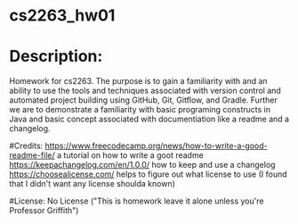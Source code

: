 # cs2263_hw01

# Description:
Homework for cs2263. The purpose is to gain a familiarity with and an ability to use the tools and techniques associated with version control and automated project building using GitHub, Git, Gitflow, and Gradle. Further we are to demonstrate a familiarity with basic programing constructs in Java and basic concept associated with documentiation like a readme and a changelog.

#Credits:
https://www.freecodecamp.org/news/how-to-write-a-good-readme-file/ a tutorial on how to write a goot readme
https://keepachangelog.com/en/1.0.0/ how to keep and use a changelog
https://choosealicense.com/ helps to figure out what license to use (I found that I didn't want any license shoulda known)

#License:
No License ("This is homework leave it alone unless you're Professor Griffith")


